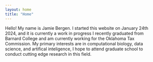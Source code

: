 ```yaml
---
layout: home
title: "Home"
---
```


Hello! My name is Jamie Bergen. I started this website on January 24th 2024, and it is currently a work in progress I recently graduated from Barnard College and am currently working for the Oklahoma Tax Commission. My primary interests are in computational biology, data science, and artifical inteligence, I hope to attend graduate school to conduct cutting edge research in this field. 
